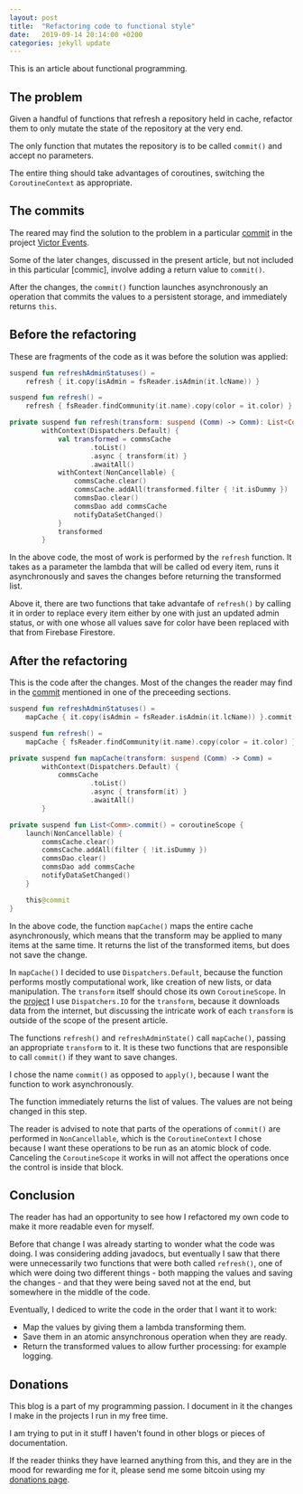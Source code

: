 ```yaml
---
layout: post
title:  "Refactoring code to functional style"
date:   2019-09-14 20:14:00 +0200
categories: jekyll update
---
```


This is an article about functional programming.

## The problem

Given a handful of functions that refresh a repository held in cache, refactor them to only mutate the state of the repository at the very end.

The only function that mutates the repository is to be called `commit()` and accept no parameters.

The entire thing should take advantages of coroutines, switching the `CoroutineContext` as appropriate.

## The commits

The reared may find the solution to the problem in a particular [commit] in the project [Victor Events][events].

Some of the later changes, discussed in the present article, but not included in this particular [commic], involve adding a return value to `commit()`.

After the changes, the `commit()` function launches asynchronously an operation that commits the values to a persistent storage, and immediately returns `this`.

## Before the refactoring

These are fragments of the code as it was before the solution was applied:

```kotlin
suspend fun refreshAdminStatuses() =
    refresh { it.copy(isAdmin = fsReader.isAdmin(it.lcName)) }

suspend fun refresh() =
    refresh { fsReader.findCommunity(it.name).copy(color = it.color) }

private suspend fun refresh(transform: suspend (Comm) -> Comm): List<Comm> =
        withContext(Dispatchers.Default) {
            val transformed = commsCache
                    .toList()
                    .async { transform(it) }
                    .awaitAll()
            withContext(NonCancellable) {
                commsCache.clear()
                commsCache.addAll(transformed.filter { !it.isDummy })
                commsDao.clear()
                commsDao add commsCache
                notifyDataSetChanged()
            }
            transformed
        }
```

In the above code, the most of work is performed by the `refresh` function. It takes as a parameter the lambda that will be called od every item, runs it asynchronously and saves the changes before returning the transformed list.

Above it, there are two functions that take advantafe of `refresh()` by calling it in order to replace every item either by one with just an updated admin status, or with one whose all values save for color have been replaced with that from Firebase Firestore.

## After the refactoring

This is the code after the changes. Most of the changes the reader may find in the [commit] mentioned in one of the preceeding sections.

```kotlin
suspend fun refreshAdminStatuses() =
    mapCache { it.copy(isAdmin = fsReader.isAdmin(it.lcName)) }.commit()

suspend fun refresh() =
    mapCache { fsReader.findCommunity(it.name).copy(color = it.color) }.commit()

private suspend fun mapCache(transform: suspend (Comm) -> Comm) =
        withContext(Dispatchers.Default) {
            commsCache
                    .toList()
                    .async { transform(it) }
                    .awaitAll()
        }

private suspend fun List<Comm>.commit() = coroutineScope {
    launch(NonCancellable) {
        commsCache.clear()
        commsCache.addAll(filter { !it.isDummy })
        commsDao.clear()
        commsDao add commsCache
        notifyDataSetChanged()
    }

    this@commit
}
```

In the above code, the function `mapCache()` maps the entire cache asynchronously, which means that the transform may be applied to many items at the same time. It returns the list of the transformed items, but does not save the change.

In `mapCache()` I decided to use `Dispatchers.Default`, because the function performs mostly computational work, like creation of new lists, or data manipulation. The `transform` itself should chose its own `CoroutineScope`. In the [project][events] I use `Dispatchers.IO` for the `transform`, because it downloads data from the internet, but discussing the intricate work of each `transform` is outside of the scope of the present article.

The functions `refresh()` and `refreshAdminState()` call `mapCache()`, passing an appropriate `transform` to it. It is these two functions that are responsible to call `commit()` if they want to save changes.

I chose the name `commit()` as opposed to `apply()`, because I want the function to work asynchronously.

The function immediately returns the list of values. The values are not being changed in this step.

The reader is advised to note that parts of the operations of `commit()` are performed in `NonCancellable`, which is the `CoroutineContext` I chose because I want these operations to be run as an atomic block of code. Canceling the `CoroutineScope` it works in will not affect the operations once the control is inside that block.

## Conclusion

The reader has had an opportunity to see how I refactored my own code to make it more readable even for myself.

Before that change I was already starting to wonder what the code was doing. I was considering adding javadocs, but eventually I saw that there were unnecessarily two functions that were both called `refresh()`, one of which were doing two different things - both mapping the values and saving the changes - and that they were being saved not at the end, but somewhere in the middle of the code.

Eventually, I dediced to write the code in the order that I want it to work:

* Map the values by giving them a lambda transforming them.
* Save them in an atomic ansynchronous operation when they are ready.
* Return the transformed values to allow further processing: for example logging.

## Donations

This blog is a part of my programming passion. I document in it the changes I make in the projects I run in my free time.

I am trying to put in it stuff I haven't found in other blogs or pieces of documentation.

If the reader thinks they have learned anything from this, and they are in the mood for rewarding me for it, please send me some bitcoin using my [donations page][donate].


[commit]: https://github.com/syrop/Victor-Events/commit/fdd65690d9ddfb0ee30971a336a266643de26791
[events]: https://github.com/syrop/Victor-Events
[donate]: https://syrop.github.io/donate/

